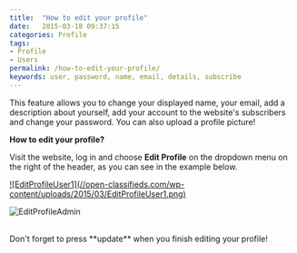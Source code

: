 ```yaml
---
title:  "How to edit your profile"
date:   2015-03-18 09:37:15
categories: Profile
tags: 
- Profile
- Users
permalink: /how-to-edit-your-profile/
keywords: user, password, name, email, details, subscribe
---
```

This feature allows you to change your displayed name, your email, add a description about yourself, add your account to the website's subscribers and change your password. You can also upload a profile picture!

**How to edit your profile?** 

Visit the website, log in and choose **Edit Profile** on the dropdown menu on the right of the header, as you can see in the example below. 

<a href="//open-classifieds.com/wp-content/uploads/2015/03/EditProfileUser1.png" class="thumbnail gallery-item" data-gallery>
![EditProfileUser1](//open-classifieds.com/wp-content/uploads/2015/03/EditProfileUser1.png) 
</a>

![EditProfileAdmin](//docs.yclas.com/images/edit-profile.png)

<br>
Don't forget to press **update** when you finish editing your profile!

